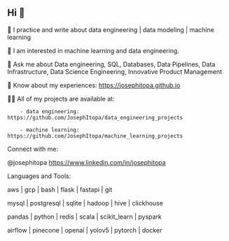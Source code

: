 ## Hi 👋

💞️ I practice and write about data engineering | data modeling | machine learning

👀 I am interested in machine learning and data engineering.

💬 Ask me about Data engineering, SQL, Databases, Data Pipelines, Data Infrastructure, Data Science Engineering, Innovative Product Management

📄 Know about my experiences: https://josephitopa.github.io

👨‍💻 All of my projects are available at:
        
        - data engineering: https://github.com/JosephItopa/data_engineering_projects

        - machine learning: https://github.com/JosephItopa/machine_learning_projects

Connect with me:

@josephitopa https://www.linkedin.com/in/josephitopa

Languages and Tools:

 aws | gcp | bash | flask | fastapi | git 
 
 mysql | postgresql | sqlite | hadoop | hive | clickhouse
 
 pandas | python | redis | scala | scikit_learn | pyspark
 
 airflow | pinecone | openai | yolov5 | pytorch | docker 
